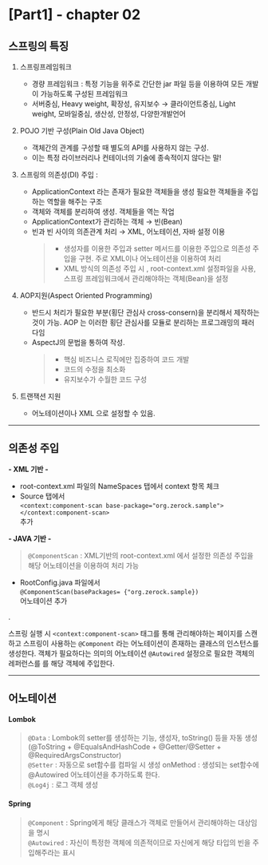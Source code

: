 [Part1] - chapter 02
=========================

스프링의 특징
-------

1. 스프링프레임워크   
   * 경량 프레임워크 : 특정 기능을 위주로 간단한 jar 파일 등을 이용하여 모든 개발이 가능하도록 구성된 프레임워크
   * 서버중심, Heavy weight, 확장성, 유지보수 
   → 클라이언트중심, Light weight, 모바일중심, 생산성, 안정성, 다양한개발언어

2. POJO 기반 구성(Plain Old Java Object)
   * 객체간의 관계를 구성할 때 별도의 API를 사용하지 않는 구성.
   * 이는 특정 라이브러리나 컨테이너의 기술에 종속적이지 않다는 말! 

3. 스프링의 의존성(DI) 주입 : 
   * ApplicationContext 라는 존재가 필요한 객체들을 생성
필요한 객체들을 주입하는 역할을 해주는 구조
   * 객체와 객체를 분리하여 생성. 객체들을 역는 작업
   * ApplicationContext가 관리하는 객체 → 빈(Bean)
   * 빈과 빈 사이의 의존관계 처리 → XML, 어노테이션, 자바 설정 이용
      >- 생성자를 이용한 주입과 setter 메서드를 이용한 주입으로 의존성 주입을 구현. 주로 XML이나 어노테이션을 이용하여 처리
      >- XML 방식의 의존성 주입 시 , root-context.xml 설정파일을 사용, 스프링 프레임워크에서 관리해야하는 객체(Bean)을 설정 

4. AOP지원(Aspect Oriented Programming)   
   * 반드시 처리가 필요한 부분(횡단 관심사 cross-consern)을 분리해서 제작하는 것이 가능. AOP 는 이러한 횡단 관심사를 모듈로 분리하는 프로그래밍의 패러다임   
   * AspectJ의 문법을 통하여 작성. 
      >- 핵심 비즈니스 로직에만 집중하여 코드 개발 
      >- 코드의 수정을 최소화
      >- 유지보수가 수월한 코드 구성 

5. 트랜잭션 지원 
   * 어노테이션이나 XML 으로 설정할 수 있음.

<hr />

의존성 주입 
-----

**- XML 기반 -** 
   - root-context.xml 파일의 NameSpaces 탭에서 context 항목 체크   
   - Source 탭에서   
      ```<context:component-scan base-package="org.zerock.sample"></context:component-scan>```    
   추가 
   
**- JAVA 기반 -**    
   > ```@ComponentScan``` : XML기반의 root-context.xml 에서 설정한 의존성 주입을 해당 어노테이션을 이용하여 처리 가능   
   
   - RootConfig.java 파일에서   
   ```@ComponentScan(basePackages= {"org.zerock.sample})```   
   어노테이션 추가

.

스프링 실행 시 ```<context:component-scan>``` 태그를 통해 관리해야하는 페이지를 스캔하고 스프링이 사용하는 ```@Component``` 라는 어노테이션이 존재하는 클래스의 인스턴스를 생성한다. 객체가 필요하다는 의미의 어노테이션 ```@Autowired``` 설정으로 필요한 객체의 레퍼런스를 를 해당 객체에 주입한다.   


<hr />

어노테이션
-------

#### Lombok 

> ```@Data``` : Lombok의 setter를 생성하는 기능, 생성자, toString() 등을 자동 생성 (@ToString + @EqualsAndHashCode + @Getter/@Setter + @RequiredArgsConstructor)   
> ```@Setter``` :  자동으로 set함수를 컴파일 시 생성
 > onMethod : 생성되는 set함수에 @Autowired 어노테이션을 추가하도록 한다.      
> ```@Log4j``` : 로그 객체 생성

#### Spring

> ```@Component``` : Spring에게 해당 클래스가 객체로 만들어서 관리해야하는 대상임을 명시   
> ```@Autowired``` : 자신이 특정한 객체에 의존적이므로 자신에게 해당 타입의 빈을 주입해주라는 표시

